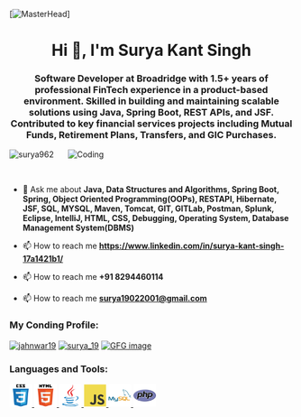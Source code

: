 [![MasterHead](https://chkskills.com/wp-content/uploads/2020/04/PNC-Animated-Banners.gif)]
<h1 align="center">Hi 👋, I'm Surya Kant Singh</h1>
<h3 align="center">Software Developer at Broadridge with 1.5+ years of professional FinTech experience in a product-based environment. Skilled in building and maintaining scalable solutions using Java, Spring Boot, REST APIs, and JSF. Contributed to key financial services projects including Mutual Funds, Retirement Plans, Transfers, and GIC Purchases.</h3>
<img align="right" alt="Coding" width="400" src="https://cdn.dribbble.com/users/1162077/screenshots/3848914/programmer.gif">

<p align="left"> <img src="https://komarev.com/ghpvc/?username=surya962&label=Profile%20views&color=0e75b6&style=flat" alt="surya962" /> </p>

<p align="left"> <a href="https://twitter.com/" target="blank"><img src="https://img.shields.io/twitter/follow/?logo=twitter&style=for-the-badge" alt="" /></a> </p>

- 💬 Ask me about **Java, Data Structures and Algorithms, Spring Boot, Spring, Object Oriented Programming(OOPs), RESTAPI, Hibernate, JSF, SQL, MYSQL,
Maven, Tomcat, GIT, GITLab, Postman, Splunk, Eclipse, IntelliJ, HTML, CSS, Debugging, Operating System, Database Management
System(DBMS)**

- 📫 How to reach me **https://www.linkedin.com/in/surya-kant-singh-17a1421b1/**
- 📫 How to reach me **+91 8294460114**
- 📫 How to reach me **surya19022001@gmail.com**

<h3 align="left">My Conding Profile:</h3>
<p align="left">
<a href="https://www.codechef.com/users/jahnwar19" target="blank"><img align="center" src="https://cdn.jsdelivr.net/npm/simple-icons@3.1.0/icons/codechef.svg" alt="jahnwar19" height="30" width="40" /></a>
<a href="https://www.leetcode.com/surya_19" target="blank"><img align="center" src="https://raw.githubusercontent.com/rahuldkjain/github-profile-readme-generator/master/src/images/icons/Social/leet-code.svg" alt="surya_19" height="30" width="40" /></a>
<a href="https://www.geeksforgeeks.org/user/surya19022001/" target="blank"><img align="center" src=
"https://media.geeksforgeeks.org/wp-content/uploads/20210915115837/gfg3-300x300.png" 
         alt="GFG image" alt="surya19022001" height="30" width="40" /></a>
</p>

<h3 align="left">Languages and Tools:</h3>
<p align="left"> <a href="https://www.w3schools.com/css/" target="_blank" rel="noreferrer"> <img src="https://raw.githubusercontent.com/devicons/devicon/master/icons/css3/css3-original-wordmark.svg" alt="css3" width="40" height="40"/> </a> <a href="https://www.w3.org/html/" target="_blank" rel="noreferrer"> <img src="https://raw.githubusercontent.com/devicons/devicon/master/icons/html5/html5-original-wordmark.svg" alt="html5" width="40" height="40"/> </a> <a href="https://www.java.com" target="_blank" rel="noreferrer"> <img src="https://raw.githubusercontent.com/devicons/devicon/master/icons/java/java-original.svg" alt="java" width="40" height="40"/> </a> <a href="https://developer.mozilla.org/en-US/docs/Web/JavaScript" target="_blank" rel="noreferrer"> <img src="https://raw.githubusercontent.com/devicons/devicon/master/icons/javascript/javascript-original.svg" alt="javascript" width="40" height="40"/> </a> <a href="https://www.mysql.com/" target="_blank" rel="noreferrer"> <img src="https://raw.githubusercontent.com/devicons/devicon/master/icons/mysql/mysql-original-wordmark.svg" alt="mysql" width="40" height="40"/> </a> <a href="https://www.php.net" target="_blank" rel="noreferrer"> <img src="https://raw.githubusercontent.com/devicons/devicon/master/icons/php/php-original.svg" alt="php" width="40" height="40"/> </a> <//p>

<!--<p><img align="left" src="https://github-readme-stats.vercel.app/api/top-langs?username=surya962&show_icons=true&locale=en&layout=compact" alt="surya962" /></p>
<p>&nbsp;<img align="center" src="https://github-readme-stats.vercel.app/api?username=surya962&show_icons=true&locale=en" alt="surya962" /></p>

<p><img align="center" src="https://github-readme-streak-stats.herokuapp.com/?user=surya962&" alt="surya962" /></p>-->
 
